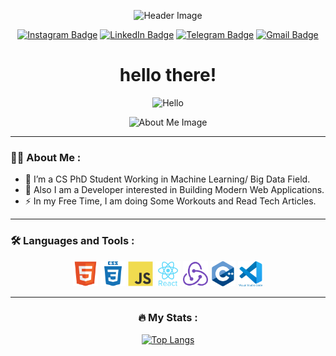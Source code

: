 <div align="center">

![Header Image](https://media.giphy.com/media/yidUzlbqM0WI7yUdKE/giphy.gif)

[![Instagram Badge](https://img.shields.io/badge/Instagram-E4405F?style=for-the-badge&logo=instagram&logoColor=white)](https://instagram.com/bachinin.the)
[![LinkedIn Badge](https://img.shields.io/badge/LinkedIn-blue?style=for-the-badge&logo=linkedin&logoColor=white)](https://linkedin.com/in/andrei-bachinin)
[![Telegram Badge](https://img.shields.io/badge/Messenger-00B2FF?style=for-the-badge&logo=messenger&logoColor=white)](https://t.me/r4sk01)
[![Gmail Badge](https://img.shields.io/badge/Gmail-D14836?style=for-the-badge&logo=gmail&logoColor=white)](mailto:bachinin.the@gmail.com)

# hello there!
![Hello](https://media.giphy.com/media/T6nxuWttJ8RSGifSm1/giphy.gif)

![About Me Image](https://media.giphy.com/media/xkmQfH1TB0dLW/giphy.gif)

</div>

---

### :man_technologist: About Me :

- :telescope: I’m a CS PhD Student Working in Machine Learning/ Big Data Field.
- :seedling: Also I am a Developer interested in Building Modern Web Applications.
- :zap: In my Free Time, I am doing Some Workouts and Read Tech Articles.

---

### :hammer_and_wrench: Languages and Tools :

<div align="center">

<img src="https://github.com/devicons/devicon/blob/master/icons/html5/html5-original.svg" title="HTML5" alt="HTML" width="40" height="40"/>
<img src="https://github.com/devicons/devicon/blob/master/icons/css3/css3-plain-wordmark.svg"  title="CSS3" alt="CSS" width="40" height="40"/>
<img src="https://github.com/devicons/devicon/blob/master/icons/javascript/javascript-original.svg" title="JavaScript" alt="JavaScript" width="40" height="40"/>
<img src="https://github.com/devicons/devicon/blob/master/icons/react/react-original-wordmark.svg" title="React" alt="React" width="40" height="40"/>
<img src="https://github.com/devicons/devicon/blob/master/icons/redux/redux-original.svg" title="Redux" alt="Redux " width="40" height="40"/>
<img src="https://github.com/devicons/devicon/blob/master/icons/cplusplus/cplusplus-original.svg" title="cplusplus " alt="cplusplus " width="40" height="40"/>
<img src="https://github.com/devicons/devicon/blob/master/icons/vscode/vscode-original-wordmark.svg" title="VScode " alt="VScode " width="40" height="40"/>

</div>

---

<div align="center">

### :fire: My Stats :

[![Top Langs](https://github-readme-stats.vercel.app/api/top-langs/?username=r4sk01&layout=compact&theme=vision-friendly-dark)](https://github.com/anuraghazra/github-readme-stats)

</div>
